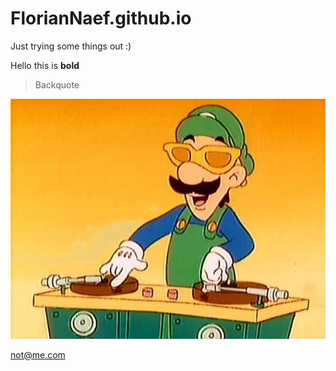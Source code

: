# FlorianNaef.github.io

Just trying some things out :)

Hello this is **bold**

> Backquote

![Swag](Swag.jpg)


<not@me.com>


